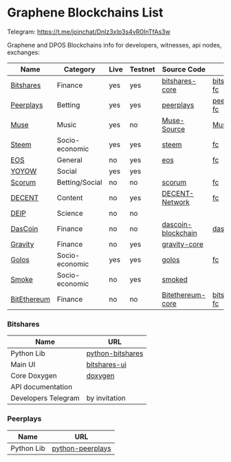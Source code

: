 # Graphene Blockchains List

Telegram: https://t.me/joinchat/Dnlz3xIp3s4vR0InTfAs3w

Graphene and DPOS Blockchains info for developers, witnesses, api nodes, exchanges:

| Name | Category | Live | Testnet | Source Code | FC | More |
| --- | --- | --- | --- | --- | --- | --- |
| [Bitshares](https://bitshares.org/) | Finance | yes | yes | [bitshares-core](https://github.com/bitshares/bitshares-core) | [bitshares-fc](https://github.com/bitshares/bitshares-fc) | [More](#bitshares) |
| [Peerplays](https://www.peerplays.com/) | Betting | yes | yes | [peerplays](https://github.com/PBSA/peerplays) | [peerplays-fc](https://github.com/PBSA/peerplays-fc) | [More](#peerplays) |
| [Muse](http://museblockchain.com/) | Music | yes | no | [Muse-Source](https://github.com/themuseblockchain/Muse-Source) | [Muse-FC](https://github.com/themuseblockchain/Muse-FC) | [More](#muse) | 
| [Steem](http://steemit.com/) | Socio-economic | yes | yes | [steem](https://github.com/steemit/steem) | [fc](https://github.com/steemit/fc) | [More](#steem) | 
| [EOS](https://eos.io/) | General | no | yes | [eos](https://github.com/EOSIO/eos) | [fc](https://github.com/EOSIO/eos/tree/master/libraries/fc) | [More](#eos) | 
| [YOYOW](https://yoyow.org/) | Social | yes | yes | | | [More](#yoyow) | 
| [Scorum](https://scorumcoins.com/) | Betting/Social | no | no | [scorum](https://github.com/scorum/scorum) | [fc](https://github.com/scorum/fc) | [More](#scorum) | 
| [DECENT](https://decent.ch/) | Content | no | yes | [DECENT-Network](https://github.com/DECENTfoundation/DECENT-Network) | [fc](https://github.com/DECENTfoundation/fc) | [More](#decent) | 
| [DEIP](http://deip.world/) | Science | no | no |  |  | [More](#deip)| 
| [DasCoin](https://dascoin.com) | Finance | no | no | [dascoin-blockchain](https://github.com/techsolutions-ltd/dascoin-blockchain) | [dascoin-fc](https://github.com/techsolutions-ltd/dascoin-fc) | [More](#dascoin) | 
| [Gravity](https://www.gravityprotocol.org/) | Finance | no | yes | [gravity-core](https://github.com/GravityProtocol/gravity-core) |  | [More](#gravity) |
| [Golos](https://golos.io/) | Socio-economic | yes | yes | [golos](https://github.com/GolosChain/golos) | [fc](https://github.com/GolosChain/fc) | [More](#golos) |
| [Smoke](https://smoke.network/) | Socio-economic | no | yes | [smoked](https://github.com/smokenetwork/smoked) | | [More](#smoke) | 
| [BitEthereum](https://www.bitethereum.io) | Finance | no | no | [Bitethereum-core](https://github.com/BitethereumFoundation/Bitethereum-core) | [bitshares-fc](https://github.com/BitethereumFoundation/bitshares-fc) | [More](#bitethereum) | 

### Bitshares

| Name | URL |
| --- | --- |
| Python Lib |  [python-bitshares](https://github.com/bitshares/python-bitshares) |
| Main UI |  [bitshares-ui](https://github.com/bitshares/bitshares-ui) |
| Core Doxygen |  [doxygen](https://bitshares.org/doxygen/) |
| API documentation | |
| Developers Telegram | by invitation |

### Peerplays

| Name | URL |
| --- | --- |
| Python Lib |  [python-peerplays](https://github.com/PBSA/python-peerplays) |
